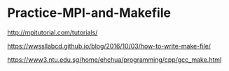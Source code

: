 # Practice-MPI-and-Makefile

http://mpitutorial.com/tutorials/

https://wwssllabcd.github.io/blog/2016/10/03/how-to-write-make-file/

https://www3.ntu.edu.sg/home/ehchua/programming/cpp/gcc_make.html


